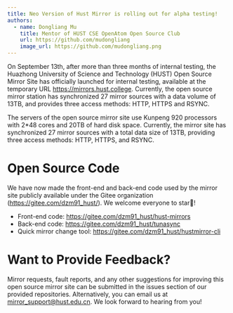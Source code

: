 ```yaml
---
title: Neo Version of Hust Mirror is rolling out for alpha testing!
authors:
  - name: Dongliang Mu
    title: Mentor of HUST CSE OpenAtom Open Source Club
    url: https://github.com/mudongliang
    image_url: https://github.com/mudongliang.png
---
```


On September 13th, after more than three months of internal testing, the Huazhong University of Science and Technology (HUST) Open Source Mirror Site has officially launched for internal testing, available at the temporary URL <https://mirrors.hust.college>. Currently, the open source mirror station has synchronized 27 mirror sources with a data volume of 13TB, and provides three access methods: HTTP, HTTPS and RSYNC.

The servers of the open source mirror site use Kunpeng 920 processors with 2*48 cores and 20TB of hard disk space. Currently, the mirror site has synchronized 27 mirror sources with a total data size of 13TB, providing three access methods: HTTP, HTTPS, and RSYNC.

# Open Source Code
We have now made the front-end and back-end code used by the mirror site publicly available under the Gitee organization (https://gitee.com/dzm91_hust/). We welcome everyone to star🌟!

- Front-end code: <https://gitee.com/dzm91_hust/hust-mirrors>
- Back-end code: <https://gitee.com/dzm91_hust/tunasync>
- Quick mirror change tool: <https://gitee.com/dzm91_hust/hustmirror-cli>

# Want to Provide Feedback?
Mirror requests, fault reports, and any other suggestions for improving this open source mirror site can be submitted in the issues section of our provided repositories. Alternatively, you can email us at mirror_support@hust.edu.cn. We look forward to hearing from you!
